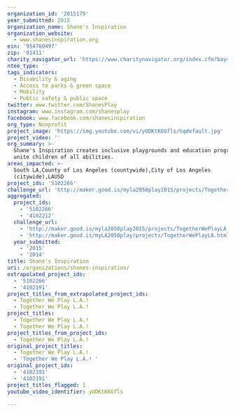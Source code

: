 ```yaml
---
organization_id: '2015179'
year_submitted: 2015
organization_name: Shane's Inspiration
organization_website:
  - www.shanesinspiration.org
ein: '954760497'
zip: '91411'
charity_navigator_url: 'https://www.charitynavigator.org/index.cfm?bay=search.profile&ein=954760497'
ntee_type: ''
tags_indicators:
  - Disability & aging
  - Access to parks & green space
  - Mobility
  - Public safety & public space
twitter: www.twitter.com/ShanesPlay
instagram: www.instagram.com/shanesplay
facebook: www.facebook.com/shanesinspiration
org_type: Nonprofit
project_image: 'https://img.youtube.com/vi/yUDKtK6Gfls/hqdefault.jpg'
project_video: ''
org_summary: >-
  Shane's Inspiration creates inclusive playgrounds and education programs that
  unite children of all abilities.
areas_impacted: >-
  South LA,County of Los Angeles (countywide),City of Los Angeles
  (citywide),LAUSD
project_ids: '5102266'
challenge_url: 'http://maker.good.is/myla2050play2015/projects/TogetherWePlayLA.html'
aggregated:
  project_ids:
    - '5102266'
    - '4102212'
  challenge_url:
    - 'http://maker.good.is/myla2050play2015/projects/TogetherWePlayLA.html'
    - 'http://maker.good.is/myLA2050play/projects/TogetherWePlayLA.html'
  year_submitted:
    - '2015'
    - '2014'
title: Shane's Inspiration
uri: /organizations/shanes-inspiration/
extrapolated_project_ids:
  - '5102266'
  - '4102191'
project_titles_from_extrapolated_project_ids:
  - Together We Play L.A.!
  - Together We Play L.A.!
project_titles:
  - Together We Play L.A.!
  - Together We Play L.A.!
project_titles_from_project_ids:
  - Together We Play L.A.!
original_project_titles:
  - Together We Play L.A.!
  - 'Together We Play L.A.! '
original_project_ids:
  - '4102191'
  - '4102191'
project_titles_flagged: 1
youtube_video_identifier: yUDKtK6Gfls

---
```

